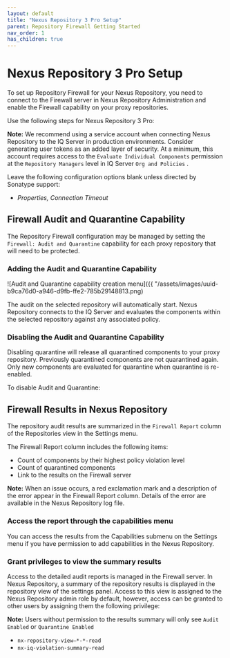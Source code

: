 ```yaml
---
layout: default
title: "Nexus Repository 3 Pro Setup"
parent: Repository Firewall Getting Started
nav_order: 1
has_children: true
---
```


# Nexus Repository 3 Pro Setup

To set up Repository Firewall for your Nexus Repository, you need to connect to the Firewall server in Nexus Repository Administration and enable the Firewall capability on your proxy repositories.

Use the following steps for Nexus Repository 3 Pro:

**Note:** We recommend using a service account when connecting Nexus Repository to the IQ Server in production environments. Consider generating user tokens as an added layer of security. At a minimum, this account requires access to the `Evaluate Individual Components` permission at the `Repository Managers` level in IQ Server `Org and Policies` .

Leave the following configuration options blank unless directed by Sonatype support:

- *Properties, Connection Timeout*

## Firewall Audit and Quarantine Capability

The Repository Firewall configuration may be managed by setting the `Firewall: Audit and Quarantine` capability for each proxy repository that will need to be protected.

### Adding the Audit and Quarantine Capability

![Audit and Quarantine capability creation menu]({{ "/assets/images/uuid-b9ca76d0-a946-d9fb-ffe2-785b29148813.png)

The audit on the selected repository will automatically start. Nexus Repository connects to the IQ Server and evaluates the components within the selected repository against any associated policy.

### Disabling the Audit and Quarantine Capability

Disabling quarantine will release all quarantined components to your proxy repository. Previously quarantined components are not quarantined again. Only new components are evaluated for quarantine when quarantine is re-enabled.

To disable Audit and Quarantine:

## Firewall Results in Nexus Repository

The repository audit results are summarized in the `Firewall Report` column of the Repositories view in the Settings menu.

The Firewall Report column includes the following items:

- Count of components by their highest policy violation level
- Count of quarantined components
- Link to the results on the Firewall server

**Note:** When an issue occurs, a red exclamation mark and a description of the error appear in the Firewall Report column. Details of the error are available in the Nexus Repository log file.

### Access the report through the capabilities menu

You can access the results from the Capabilities submenu on the Settings menu if you have permission to add capabilities in the Nexus Repository.

### Grant privileges to view the summary results

Access to the detailed audit reports is managed in the Firewall server. In Nexus Repository, a summary of the repository results is displayed in the repository view of the settings panel. Access to this view is assigned to the Nexus Repository admin role by default, however, access can be granted to other users by assigning them the following privilege:

**Note:** Users without permission to the results summary will only see `Audit Enabled` or `Quarantine Enabled`

- `nx-repository-view—*-*-read`
- `nx-iq-violation-summary-read`
